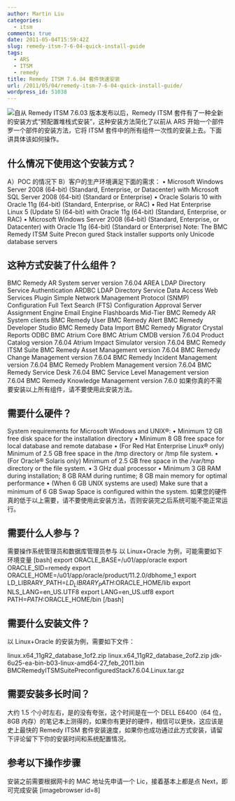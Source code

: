 ```yaml
---
author: Martin Liu
categories:
  - itsm
comments: true
date: 2011-05-04T15:59:42Z
slug: remedy-itsm-7-6-04-quick-install-guide
tags:
  - ARS
  - ITSM
  - remedy
title: Remedy ITSM 7.6.04 套件快速安装
url: /2011/05/04/remedy-itsm-7-6-04-quick-install-guide/
wordpress_id: 51038
---
```


![](http://media.cms.bmc.com/images/box_services_trio_compass.png)自从 Remedy ITSM 7.6.03 版本发布以后，Remedy ITSM 套件有了一种全新的安装方式“预配置堆栈式安装”，这种安装方法简化了以前从 ARS 开始一个部件罗一个部件的安装方法，它将 ITSM 套件中的所有组件一次性的安装上去。下面讲具体该如何操作。

## 什么情况下使用这个安装方式？

A）POC 的情况下
B）客户的生产环境满足下面的需求：
• Microsoft Windows Server 2008 (64-bit) (Standard, Enterprise, or Datacenter) with Microsoft SQL Server 2008 (64-bit) (Standard or Enterprise)
• Oracle Solaris 10 with Oracle 11g (64-bit) (Standard, Enterprise, or RAC)
• Red Hat Enterprise Linux 5 (Update 5) (64-bit) with Oracle 11g (64-bit) (Standard, Enterprise, or RAC)
• Microsoft Windows Server 2008 (64-bit) (Standard, Enterprise, or Datacenter) with Oracle 11g (64-bit) (Standard or Enterprise)
Note: The BMC Remedy ITSM Suite Precon gured Stack installer supports only Unicode database servers

## 这种方式安装了什么组件？

BMC Remedy AR System server version 7.6.04
AREA LDAP Directory Service Authentication
ARDBC LDAP Directory Service Data Access
Web Services Plugin
Simple Network Management Protocol (SNMP) Configuration
Full Text Search (FTS) Configuration
Approval Server
Assignment Engine
Email Engine
Flashboards
Mid-Tier
BMC Remedy AR System clients
BMC Remedy User
BMC Remedy Alert
BMC Remedy Developer Studio
BMC Remedy Data Import
BMC Remedy Migrator
Crystal Reports
ODBC
BMC Atrium Core
BMC Atrium CMDB version 7.6.04
Product Catalog version 7.6.04
Atrium Impact Simulator version 7.6.04
BMC Remedy ITSM Suite
BMC Remedy Asset Management version 7.6.04
BMC Remedy Change Management version 7.6.04
BMC Remedy Incident Management version 7.6.04
BMC Remedy Problem Management version 7.6.04
BMC Remedy Service Desk 7.6.04
BMC Service Level Management version 7.6.04
BMC Remedy Knowledge Management version 7.6.0
如果你真的不需要安装以上所有组件，请不要使用此安装方法。

## 需要什么硬件？

System requirements for Microsoft Windows and UNIX®:
• Minimum 12 GB free disk space for the installation directory
• Minimum 8 GB free space for local database and remote database
• (For Red Hat Enterprise Linux® only) Minimum of 2.5 GB free space in the /tmp directory or /tmp file system.
• (For Oracle® Solaris only) Minimum of 2.5 GB free space in the /var/tmp directory or the file system.
• 3 GHz dual processor
• Minimum 3 GB RAM during installation; 8 GB RAM during runtime; 8 GB main memory for optimal performance
• (When 6 GB UNIX systems are used) Make sure that a minimum of 6 GB Swap Space is configured within the system.
如果您的硬件真的低于以上需要，请不要使用此安装方法，否则安装完之后系统可能不能正常运行。

## 需要什么人参与？

需要操作系统管理员和数据库管理员参与
以 Linux+Oracle 为例，可能需要如下环境变量
[bash]
export ORACLE_BASE=/u01/app/oracle
export ORACLE_SID=remedy
export ORACLE_HOME=/u01/app/oracle/product/11.2.0/dbhome_1
export LD_LIBRARY_PATH=$LD_LIBRARY_PATH:$ORACLE_HOME/lib
export NLS_LANG=en_US.UTF8
export LANG=en_US.utf8
export PATH=$PATH:$ORACLE_HOME/bin
[/bash]

## 需要什么安装文件？

以 Linux+Oracle 的安装为例，需要如下文件：

linux.x64_11gR2_database_1of2.zip
linux.x64_11gR2_database_2of2.zip
jdk-6u25-ea-bin-b03-linux-amd64-27_feb_2011.bin
BMCRemedyITSMSuitePreconfiguredStack7.6.04.Linux.tar.gz

## 需要安装多长时间？

大约 1.5 个小时左右，是的没有夸张，这个时间是在一个 DELL E6400（64 位，8GB 内存）的笔记本上测得的，如果你有更好的硬件，相信可以更快，这应该是史上最快的 Remedy ITSM 套件安装速度，如果你也成功通过此方式安装，请留下评论留下下你的安装时间和系统配置情况。

## 参考以下操作步骤

安装之前需要根据网卡的 MAC 地址先申请一个 Lic，接着基本上都是点 Next，即可完成安装
[imagebrowser id=8]
